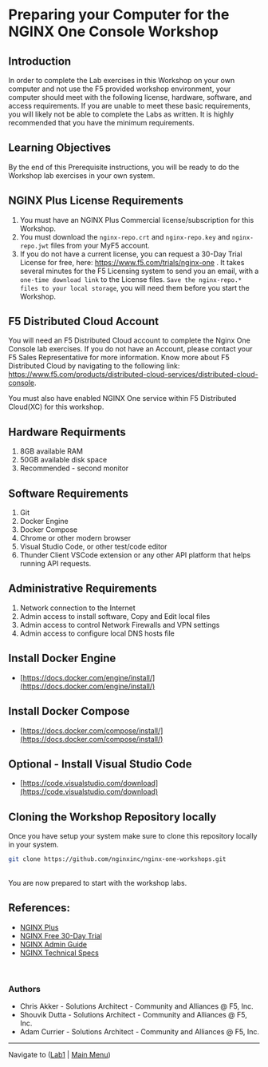 # Preparing your Computer for the NGINX One Console Workshop

## Introduction

In order to complete the Lab exercises in this Workshop on your own computer and not use the F5 provided workshop environment, your computer should meet with the following license, hardware, software, and access requirements. If you are unable to meet these basic requirements, you will likely not be able to complete the Labs as written.  It is highly recommended that you have the minimum requirements.

## Learning Objectives

By the end of this Prerequisite instructions, you will be ready to do the Workshop lab exercises in your own system.

## NGINX Plus License Requirements

1. You must have an NGINX Plus Commercial license/subscription for this Workshop.
2. You must download the `nginx-repo.crt` and `nginx-repo.key` and `nginx-repo.jwt` files from your MyF5 account.
3. If you do not have a current license, you can request a 30-Day Trial License for free, here: https://www.f5.com/trials/nginx-one . It takes several minutes for the F5 Licensing system to send you an email, with a `one-time download link` to the License files.  `Save the nginx-repo.* files to your local storage`, you will need them before you start the Workshop.

## F5 Distributed Cloud Account

You will need an F5 Distributed Cloud account to complete the Nginx One Console lab exercises.  If you do not have an Account, please contact your F5 Sales Representative for more information. Know more about F5 Distributed Cloud by navigating to the following link: https://www.f5.com/products/distributed-cloud-services/distributed-cloud-console.

You must also have enabled NGINX One service within F5 Distributed Cloud(XC) for this workshop.

## Hardware Requirments

1. 8GB available RAM
2. 50GB available disk space
3. Recommended - second monitor

## Software Requirements

1. Git
1. Docker Engine
1. Docker Compose
1. Chrome or other modern browser
1. Visual Studio Code, or other test/code editor
1. Thunder Client VSCode extension or any other API platform that helps running API requests.

## Administrative Requirements

1. Network connection to the Internet
1. Admin access to install software, Copy and Edit local files
1. Admin access to control Network Firewalls and VPN settings
1. Admin access to configure local DNS hosts file

## Install Docker Engine

- [https://docs.docker.com/engine/install/](https://docs.docker.com/engine/install/)

## Install Docker Compose

- [https://docs.docker.com/compose/install/](https://docs.docker.com/compose/install/)

## Optional - Install Visual Studio Code

- [https://code.visualstudio.com/download](https://code.visualstudio.com/download)

## Cloning the Workshop Repository locally

Once you have setup your system make sure to clone this repository locally in your system.

```bash
git clone https://github.com/nginxinc/nginx-one-workshops.git

```

<br/>
You are now prepared to start with the workshop labs.
<br/>

## References:

- [NGINX Plus](https://docs.nginx.com/nginx/)
- [NGINX Free 30-Day Trial](https://www.f5.com/trials/nginx-one)
- [NGINX Admin Guide](https://docs.nginx.com/nginx/admin-guide/)
- [NGINX Technical Specs](https://docs.nginx.com/nginx/technical-specs/)

<br/>

### Authors

- Chris Akker - Solutions Architect - Community and Alliances @ F5, Inc.
- Shouvik Dutta - Solutions Architect - Community and Alliances @ F5, Inc.
- Adam Currier - Solutions Architect - Community and Alliances @ F5, Inc.

-------------

Navigate to ([Lab1](../lab1/readme.md) | [Main Menu](../readme.md))
